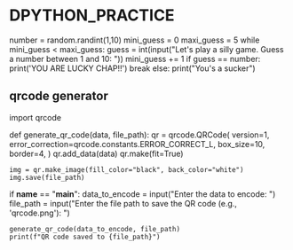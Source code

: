 # DPYTHON_PRACTICE
number = random.randint(1,10)
mini_guess = 0
maxi_guess = 5
while mini_guess < maxi_guess:
    guess = int(input("Let's play a silly game. Guess a number between 1 and 10: "))
    mini_guess += 1
    if guess == number:
        print('YOU ARE LUCKY CHAP!!')
        break
    else:
        print("You's a sucker")

## qrcode generator
import qrcode

def generate_qr_code(data, file_path):
    qr = qrcode.QRCode(
        version=1,
        error_correction=qrcode.constants.ERROR_CORRECT_L,
        box_size=10,
        border=4,
    )
    qr.add_data(data)
    qr.make(fit=True)

    img = qr.make_image(fill_color="black", back_color="white")
    img.save(file_path)

if __name__ == "__main__":
    data_to_encode = input("Enter the data to encode: ")
    file_path = input("Enter the file path to save the QR code (e.g., 'qrcode.png'): ")

    generate_qr_code(data_to_encode, file_path)
    print(f"QR code saved to {file_path}")

